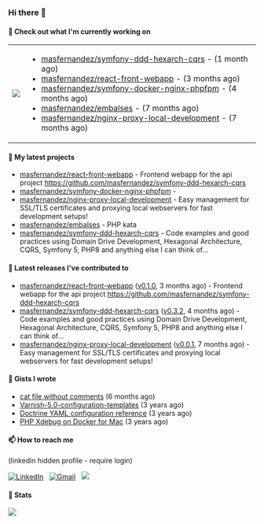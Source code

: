 ### Hi there 👋

#### 👷 Check out what I'm currently working on

<table cellspacing="0" cellpadding="0" style="border: none; width: 100%;">
<tbody>
<tr style="width: 45%;">
<td align="center">
<img src="https://github-readme-stats.anuraghazra1.vercel.app/api/top-langs/?username=masfernandez" />
</td>
<td>


- [masfernandez/symfony-ddd-hexarch-cqrs](https://github.com/masfernandez/symfony-ddd-hexarch-cqrs) - (1 month ago)
- [masfernandez/react-front-webapp](https://github.com/masfernandez/react-front-webapp) - (3 months ago)
- [masfernandez/symfony-docker-nginx-phpfpm](https://github.com/masfernandez/symfony-docker-nginx-phpfpm) - (4 months ago)
- [masfernandez/embalses](https://github.com/masfernandez/embalses) - (7 months ago)
- [masfernandez/nginx-proxy-local-development](https://github.com/masfernandez/nginx-proxy-local-development) - (7 months ago)

</td>
</tr>
</tbody>
</table>

#### 🌱 My latest projects

- [masfernandez/react-front-webapp](https://github.com/masfernandez/react-front-webapp) - Frontend webapp for the api project https://github.com/masfernandez/symfony-ddd-hexarch-cqrs
- [masfernandez/symfony-docker-nginx-phpfpm](https://github.com/masfernandez/symfony-docker-nginx-phpfpm) - 
- [masfernandez/nginx-proxy-local-development](https://github.com/masfernandez/nginx-proxy-local-development) - Easy management for SSL/TLS certificates and proxying local webservers for fast development setups!
- [masfernandez/embalses](https://github.com/masfernandez/embalses) - PHP kata
- [masfernandez/symfony-ddd-hexarch-cqrs](https://github.com/masfernandez/symfony-ddd-hexarch-cqrs) - Code examples and good practices using Domain Drive Development, Hexagonal Architecture, CQRS, Symfony 5, PHP8 and anything else I can think of...

#### 🔭 Latest releases I've contributed to

- [masfernandez/react-front-webapp](https://github.com/masfernandez/react-front-webapp) ([v0.1.0](https://github.com/masfernandez/react-front-webapp/releases/tag/v0.1.0), 3 months ago) - Frontend webapp for the api project https://github.com/masfernandez/symfony-ddd-hexarch-cqrs
- [masfernandez/symfony-ddd-hexarch-cqrs](https://github.com/masfernandez/symfony-ddd-hexarch-cqrs) ([v0.3.2](https://github.com/masfernandez/symfony-ddd-hexarch-cqrs/releases/tag/v0.3.2), 4 months ago) - Code examples and good practices using Domain Drive Development, Hexagonal Architecture, CQRS, Symfony 5, PHP8 and anything else I can think of...
- [masfernandez/nginx-proxy-local-development](https://github.com/masfernandez/nginx-proxy-local-development) ([v0.0.1](https://github.com/masfernandez/nginx-proxy-local-development/releases/tag/v0.0.1), 7 months ago) - Easy management for SSL/TLS certificates and proxying local webservers for fast development setups!

#### 📓 Gists I wrote

- [cat file without comments](https://gist.github.com/1d9130306df464fe1897df1728291704) (6 months ago)
- [Varnish-5.0-configuration-templates](https://gist.github.com/56f2794ee6c9a0e46947b469a7653a5c) (3 years ago)
- [Doctrine YAML configuration reference](https://gist.github.com/8ac27c85e889986f51ed1ee3a1209ff3) (3 years ago)
- [PHP Xdebug on Docker for Mac](https://gist.github.com/fb1ad02b624f911040b70afbf9c6db44) (3 years ago)

#### 📫 How to reach me

(linkedin hidden profile - require login)

<a href="https://www.linkedin.com/in/masfernandez/"><img alt="LinkedIn" src="https://img.shields.io/badge/linkedin%20-%230077B5.svg?&style=flat&logo=linkedin&logoColor=white"/></a> &nbsp;
<a href="mailto:mangel.sanfer@gmail.com?subject=[GitHub]%20Contact"><img alt="Gmail" src="https://img.shields.io/badge/Gmail-D14836?style=flat&logo=gmail&logoColor=white" /></a> &nbsp;
<a href="https://instagram.com/mangel.sanfer"><img src="https://img.shields.io/badge/-@mangel.sanfer-E4405F?style=flat&logo=Instagram&logoColor=white"/></a> &nbsp;

#### 🧭 Stats

<p>
    <img src="https://views.whatilearened.today/views/github/masfernandez/views.svg"/>
</p>